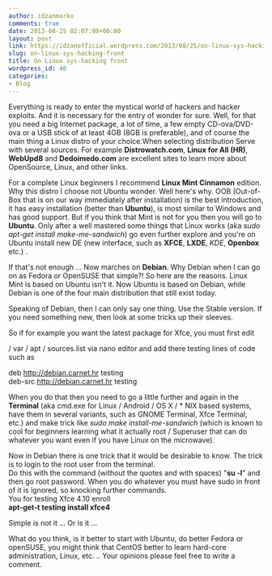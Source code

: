 ```yaml
---
author: idzanmarko
comments: true
date: 2013-08-25 02:07:00+00:00
layout: post
link: https://idzanofficial.wordpress.com/2013/08/25/on-linux-sys-hacking-front/
slug: on-linux-sys-hacking-front
title: On Linux sys-hacking front
wordpress_id: 40
categories:
- Blog
---
```


Everything is ready to enter the mystical world of hackers and hacker exploits. And it is necessary for the entry of wonder for sure. Well, for that you need a big Internet package, a lot of time, a few empty CD-ova/DVD-ova or a USB stick of at least 4GB (8GB is preferable), and of course the main thing a Linux distro of your choice.When selecting distribution Serve with several sources. For example **Distrowatch.com**, **Linux for All (HR)**, **WebUpd8** and **Dedoimedo.com** are excellent sites to learn more about OpenSource, Linux, and other links.  
  
For a complete Linux beginners I recommend **Linux Mint Cinnamon** edition. Why this distro I choose not Ubuntu wonder. Well here's why. OOB (Out-of-Box that is on our way immediately after installation) is the best introduction, it has easy installation (better than **Ubuntu**), is most similar to Windows and has good support. But if you think that Mint is not for you then you will go to **Ubuntu**. Only after a well mastered some things that Linux works (aka _sudo apt-get install make-me-sandwich_) go even further explore and you're on Ubuntu install new DE (new interface, such as **XFCE**, **LXDE**, _KDE_, **Openbox** etc.) .  
  
If that's not enough ... Now marches on **Debian**. Why Debian when I can go on as Fedora or OpenSUSE that simple?! So here are the reasons. Linux Mint is based on Ubuntu isn't it. Now Ubuntu is based on Debian, while Debian is one of the four main distribution that still exist today.  
  
Speaking of Debian, then I can only say one thing. Use the Stable version. If you need something new, then look at some tricks up their sleeves.  
  
So if for example you want the latest package for Xfce, you must first edit  
  
/ var / apt / sources.list via nano editor and add there testing lines of code such as  
  
deb http://debian.carnet.hr testing  
deb-src http://debian.carnet.hr testing  
  
When you do that then you need to go a little further and again in the **Terminal** (aka cmd.exe for Linux / Android / OS X / * NIX based systems, have them in several variants, such as GNOME Terminal, Xfce Terminal, etc.) and make trick like _sudo make install-me-sandwich_ (which is known to cool for beginners learning what it actually root / Superuser that can do whatever you want even if you have Linux on the microwave).  
  
Now in Debian there is one trick that it would be desirable to know. The trick is to login to the root user from the terminal.  
Do this with the command (without the quotes and with spaces) "**su -l**" and then go root password. When you do whatever you must have sudo in front of it is ignored, so knocking further commands.  
You for testing Xfce 4.10 enroll  
**apt-get-t testing install xfce4**  
  
Simple is not it ... Or is it ...  
  
What do you think, is it better to start with Ubuntu, do better Fedora or openSUSE, you might think that CentOS better to learn hard-core administration, Linux, etc. .. Your opinions please feel free to write a comment.

